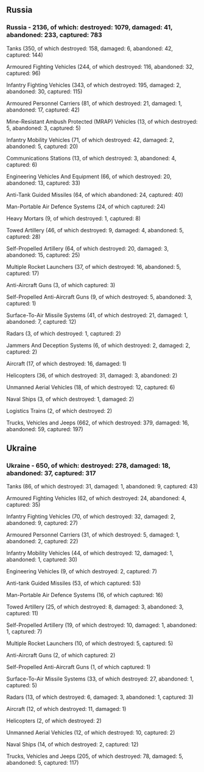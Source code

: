 
 
 ## Russia
 
 ### Russia - 2136, of which: destroyed: 1079, damaged: 41, abandoned: 233, captured: 783

 

 

 Tanks (350, of which destroyed: 158, damaged: 6, abandoned: 42, captured: 144)

 Armoured Fighting Vehicles (244, of which destroyed: 116, abandoned: 32, captured: 96)

 Infantry Fighting Vehicles (343, of which destroyed: 195, damaged: 2, abandoned: 30, captured: 115)

 Armoured Personnel Carriers (81, of which destroyed: 21, damaged: 1, abandoned: 17, captured: 42)

 Mine-Resistant Ambush Protected (MRAP) Vehicles (13, of which destroyed: 5, abandoned: 3, captured: 5)

 Infantry Mobility Vehicles (71, of which destroyed: 42, damaged: 2, abandoned: 5, captured: 20)

 Communications Stations (13, of which destroyed: 3, abandoned: 4, captured: 6)

 Engineering Vehicles And Equipment (66, of which destroyed: 20, abandoned: 13, captured: 33)

 Anti-Tank Guided Missiles (64, of which abandoned: 24, captured: 40)

 Man-Portable Air Defence Systems (24, of which captured: 24)

 Heavy Mortars (9, of which destroyed: 1, captured: 8)

 Towed Artillery (46, of which destroyed: 9, damaged: 4, abandoned: 5, captured: 28)

 Self-Propelled Artillery (64, of which destroyed: 20, damaged: 3, abandoned: 15, captured: 25)

 Multiple Rocket Launchers (37, of which destroyed: 16, abandoned: 5, captured: 17)

 Anti-Aircraft Guns (3, of which captured: 3)

 Self-Propelled Anti-Aircraft Guns (9, of which destroyed: 5, abandoned: 3, captured: 1)

 Surface-To-Air Missile Systems (41, of which destroyed: 21, damaged: 1, abandoned: 7, captured: 12)

 Radars (3, of which destroyed: 1, captured: 2)

 Jammers And Deception Systems (6, of which destroyed: 2, damaged: 2, captured: 2)

 Aircraft (17, of which destroyed: 16, damaged: 1)

 Helicopters (36, of which destroyed: 31, damaged: 3, abandoned: 2)

 Unmanned Aerial Vehicles (18, of which destroyed: 12, captured: 6)

 Naval Ships (3, of which destroyed: 1, damaged: 2)

 Logistics Trains (2, of which destroyed: 2)

 Trucks, Vehicles and Jeeps (662, of which destroyed: 379, damaged: 16, abandoned: 59, captured: 197)

 
 
 ## Ukraine
 
 ### Ukraine - 650, of which: destroyed: 278, damaged: 18, abandoned: 37, captured: 317

 

 

 Tanks (86, of which destroyed: 31, damaged: 1, abandoned: 9, captured: 43)

 Armoured Fighting Vehicles (62, of which destroyed: 24, abandoned: 4, captured: 35)

 Infantry Fighting Vehicles (70, of which destroyed: 32, damaged: 2, abandoned: 9, captured: 27)

 Armoured Personnel Carriers (31, of which destroyed: 5, damaged: 1, abandoned: 2, captured: 22)

 Infantry Mobility Vehicles (44, of which destroyed: 12, damaged: 1, abandoned: 1, captured: 30)

 Engineering Vehicles (9, of which destroyed: 2, captured: 7)

 Anti-tank Guided Missiles (53, of which captured: 53)

 Man-Portable Air Defence Systems (16, of which captured: 16)

 Towed Artillery (25, of which destroyed: 8, damaged: 3, abandoned: 3, captured: 11)

 Self-Propelled Artillery (19, of which destroyed: 10, damaged: 1, abandoned: 1, captured: 7)

 Multiple Rocket Launchers (10, of which destroyed: 5, captured: 5)

 Anti-Aircraft Guns (2, of which captured: 2)

 Self-Propelled Anti-Aircraft Guns (1, of which captured: 1)

 Surface-To-Air Missile Systems (33, of which destroyed: 27, abandoned: 1, captured: 5)

 

 

 Radars (13, of which destroyed: 6, damaged: 3, abandoned: 1, captured: 3)

 Aircraft (12, of which destroyed: 11, damaged: 1)

 Helicopters (2, of which destroyed: 2)

 Unmanned Aerial Vehicles (12, of which destroyed: 10, captured: 2)

 Naval Ships (14, of which destroyed: 2, captured: 12)

 Trucks, Vehicles and Jeeps (205, of which destroyed: 78, damaged: 5, abandoned: 5, captured: 117)

